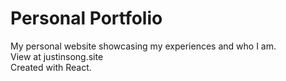 # Personal Portfolio

My personal website showcasing my experiences and who I am.
<br>
View at justinsong.site
<br>
Created with React.
